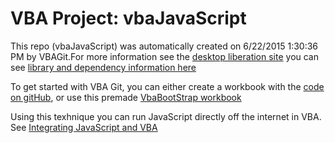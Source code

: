 # VBA Project: vbaJavaScript
This repo (vbaJavaScript) was automatically created on 6/22/2015 1:30:36 PM by VBAGit.For more information see the [desktop liberation site](https://ramblings.mcpher.com/drive-sdk-and-github/getting-your-apps-scripts-to-github/ "desktop liberation")
you can see [library and dependency information here](dependencies.md)

To get started with VBA Git, you can either create a workbook with the [code on gitHub](https://github.com/brucemcpherson/VbaGit "VbaGit repo"), or use this premade [VbaBootStrap workbook](https://github.com/brucemcpherson/desktopliberationdownloadable/raw/master/VbaGitBootStrap.xlsm "VbaBootStrap")  

Using this texhnique you can run JavaScript directly off the internet in VBA. See [Integrating JavaScript and VBA  ](https://ramblings.mcpher.com/integrating-vba-and-javascript/)  
